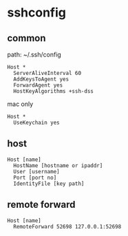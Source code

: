 # sshconfig

## common
path: ~/.ssh/config
```
Host *
  ServerAliveInterval 60
  AddKeysToAgent yes
  ForwardAgent yes
  HostKeyAlgorithms +ssh-dss
```

mac only
```
Host *
  UseKeychain yes
```

## host
```
Host [name]
  HostName [hostname or ipaddr]
  User [username]
  Port [port no]
  IdentityFile [key path]
```

## remote forward
```
Host [name]
  RemoteForward 52698 127.0.0.1:52698
```
